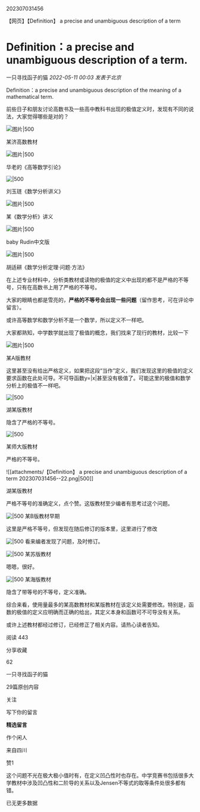 
202307031456

【网页】【Definition】 a precise and unambiguous description of a term

# Definition：a precise and unambiguous description of a term.


一只寻找函子的猫 _2022-05-11 00:03_ _发表于北京_

Definition：a precise and unambiguous description of the meaning of a mathematical term.

  

前些日子和朋友讨论高数书及一些高中教科书出现的极值定义时，发现有不同的说法，大家觉得哪些是对的？  

![图片|500](attachments/【Definition】%20a%20precise%20and%20unambiguous%20description%20of%20a%20term%20202307031456--14.png)

某济高数教材

![图片|500](attachments/【Definition】%20a%20precise%20and%20unambiguous%20description%20of%20a%20term%20202307031456-.png)

华老的《高等数学引论》

![|500](attachments/【Definition】%20a%20precise%20and%20unambiguous%20description%20of%20a%20term%20202307031456--15.png)

刘玉琏《数学分析讲义》

![图片|500](attachments/【Definition】%20a%20precise%20and%20unambiguous%20description%20of%20a%20term%20202307031456--16.png)

某《数学分析》讲义

![图片|500](attachments/【Definition】%20a%20precise%20and%20unambiguous%20description%20of%20a%20term%20202307031456--17.png)

baby Rudin中文版

![图片|500](attachments/【Definition】%20a%20precise%20and%20unambiguous%20description%20of%20a%20term%20202307031456--18.png)

胡适耕《数学分析定理·问题·方法》

  

在上述专业材料中，分析类教材或读物的极值的定义中出现的都不是严格的不等号，只有在高数书上用了严格的不等号。  

大家的眼睛也都是雪亮的，**严格的不等号会出现一些问题**（留作思考，可在评论中留言）。  

或许高等数学和数学分析不是一个数学，所以定义不一样吧。  

  

大家都熟知，中学数学就出现了极值的概念，我们找来了现行的教材，比较一下  

![图片|500](attachments/【Definition】%20a%20precise%20and%20unambiguous%20description%20of%20a%20term%20202307031456--19.png)

某A版教材

这里甚至没有给出严格定义，如果把这段“当作”定义，我们发现这里的极值的定义要求函数在此处可导。不可导函数y=|x|甚至没有极值了。可能这里的极值和数学分析上的极值不一样吧。  

  

![|500](attachments/【Definition】%20a%20precise%20and%20unambiguous%20description%20of%20a%20term%20202307031456--20.png)

湖某版教材

隐含了严格的不等号。  

![|500](attachments/【Definition】%20a%20precise%20and%20unambiguous%20description%20of%20a%20term%20202307031456--21.png)

某师大版教材

严格的不等号。

  

  

  

  
![[attachments/【Definition】 a precise and unambiguous description of a term 202307031456--22.png|500]]

湖某版教材  

严格不等号的准确定义，点个赞。这版教材至少编者有思考过这个问题。  

  

![|500](attachments/【Definition】%20a%20precise%20and%20unambiguous%20description%20of%20a%20term%20202307031456--23.png)
某B版教材早期

这里是严格不等号，但发现在随后修订的版本里，这里进行了修改

![|500](attachments/【Definition】%20a%20precise%20and%20unambiguous%20description%20of%20a%20term%20202307031456--24.png)
看来编者发现了问题，及时修订。


![|500](attachments/【Definition】%20a%20precise%20and%20unambiguous%20description%20of%20a%20term%20202307031456--25.png)
某苏版教材  

嗯嗯，很好。  

![|500](attachments/【Definition】%20a%20precise%20and%20unambiguous%20description%20of%20a%20term%20202307031456--26.png)
某海版教材  

隐含了带等号的不等号，定义准确。  

  

综合来看，使用量最多的某高数教材和某版教材在该定义处需要修改。特别是，函数的极值的定义应明确而正确的给出，其定义本身和函数可不可导没有关系。

  
或许上述教材都经过修订，已经修正了相关内容。请热心读者告知。

  

阅读 443

分享收藏

62


一只寻找函子的猫

29篇原创内容

关注

写下你的留言

**精选留言**


作个闲人

来自四川

赞1

这个问题不光在极大极小值时有，在定义凹凸性时也存在。中学竞赛书包括很多大学教材中涉及凹凸性和二阶导的关系以及Jensen不等式的取等条件处很多都有错。


已无更多数据
